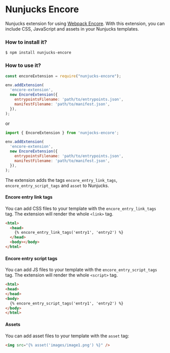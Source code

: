 # Nunjucks Encore

Nunjucks extension for using [Webpack Encore](https://www.npmjs.com/package/@symfony/webpack-encore). With this
extension, you can include CSS, JavaScript and assets in your Nunjucks templates.

### How to install it?

```
$ npm install nunjucks-encore
```

### How to use it?

```js
const encoreExtension = require("nunjucks-encore");

env.addExtension(
  'encore-extension',
  new EncoreExtension({
    entrypointsFilename: 'path/to/entrypoints.json',
    manifestFilename: 'path/to/manifest.json',
  }),
);
```

or

```js
import { EncoreExtension } from 'nunjocks-encore';

env.addExtension(
  'encore-extension',
  new EncoreExtension({
    entrypointsFilename: 'path/to/entrypoints.json',
    manifestFilename: 'path/to/manifest.json',
  }),
);
```

The extension adds the tags `encore_entry_link_tags`, `encore_entry_script_tags` and `asset` to Nunjucks.

#### Encore entry link tags

You can add CSS files to your template with the `encore_entry_link_tags` tag. The extension will render the whole `<link>` tag.

```html
<html>
  <head>
    {% encore_entry_link_tags('entry1', 'entry2') %}
  </head>
  <body></body>
</html>
```

#### Encore entry script tags

You can add JS files to your template with the `encore_entry_script_tags` tag. The extension will render the whole `<script>` tag.

```html
<html>
<head>
</head>
<body>
  {% encore_entry_script_tags('entry1', 'entry2') %}
</body>
</html>

```

#### Assets

You can add asset files to your template with the `asset` tag:

```html
<img src="{% asset('images/image1.png') %}" />
```
